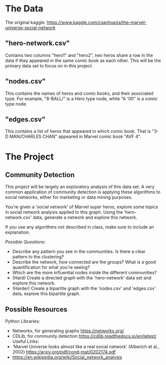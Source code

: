 # The Data
The original kaggle: https://www.kaggle.com/csanhueza/the-marvel-universe-social-network

## "hero-network.csv"
Contains two columns "hero1" and "hero2", two heros share a row in the data if they appeared in the same comic book as each other.
This will be the primary data set to focus on in this project.

## "nodes.csv"
This contains the names of heros and comic books, and their associated type.
For example, "8-BALL/" is a Hero type node, while "A '00" is a comic type node.

## "edges.csv"
This contains a list of heros that appeared in which comic book.
That is "3-D MAN/CHARLES CHAN" appeared in Marvel comic book "AVF 4".


# The Project

## Community Detection
This project will be largely an exploratory analysis of this data set.
A very common application of community detection is applying these algorithms to social networks, either for marketing or data mining purposes.

You're given a 'social network' of Marvel super heros, explore some topics in social network analysis applied to this graph.
Using the 'hero-network.csv' data, generate a network and explore this network.

If you use any algorithms not described in class, make sure to include an explanation.

_Possible Questions:_
- Describe any pattern you see in the communities. Is there a clear pattern to the clustering? 
- Describe the network, how connected are the groups? What is a good quantification for what you're seeing?
- Which are the more influential nodes inside the different communities?
- (Hard) Create a directed graph with the 'hero-network' data set and explore this network.
- (Harder) Create a bipartite graph with the 'nodes.csv' and 'edges.csv' data, explore this bipartite graph.

## Possible Resources
Python Libraries:
- Networkx, for generating graphs https://networkx.org/
- CDLib, for community detection https://cdlib.readthedocs.io/en/latest/
Useful Links:
- 'Marvel Universe looks almost like a real social network' (Alberich et al., 2002) https://arxiv.org/pdf/cond-mat/0202174.pdf
- https://en.wikipedia.org/wiki/Social_network_analysis
